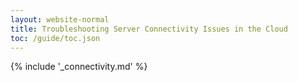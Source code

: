 ```yaml
---
layout: website-normal
title: Troubleshooting Server Connectivity Issues in the Cloud
toc: /guide/toc.json
---
```


{% include '_connectivity.md' %}
